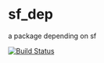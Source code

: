 # sf_dep
a package depending on sf

[![Build Status](https://travis-ci.org/edzer/sf_dep.png?branch=master)](https://travis-ci.org/edzer/sf_dep)
